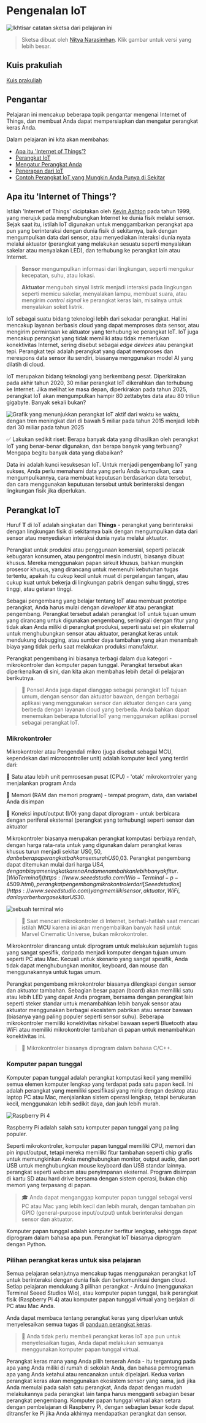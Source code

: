 # Pengenalan IoT

![Ikhtisar catatan sketsa dari pelajaran ini](../../../../sketchnotes/lesson-1.jpg)

> Sketsa dibuat oleh [Nitya Narasimhan](https://github.com/nitya). Klik gambar untuk versi yang lebih besar.

## Kuis prakuliah

[Kuis prakuliah](https://brave-island-0b7c7f50f.azurestaticapps.net/quiz/1)

## Pengantar

Pelajaran ini mencakup beberapa topik pengantar mengenai Internet of Things, dan membuat Anda dapat mempersiapkan dan mengatur perangkat keras Anda.

Dalam pelajaran ini kita akan membahas:

* [Apa itu 'Internet of Things'?](#apa-itu-internet-of-things)
* [Perangkat IoT](#perangkat-iot)
* [Mengatur Perangkat Anda](#set-up-your-device)
* [Penerapan dari IoT](#applications-of-iot)
* [Contoh Perangkat IoT yang Mungkin Anda Punya di Sekitar](#examples-of-iot-devices-you-may-have-around-you)

## Apa itu 'Internet of Things'?

Istilah 'Internet of Things' diciptakan oleh [Kevin Ashton](https://wikipedia.org/wiki/Kevin_Ashton) pada tahun 1999, yang merujuk pada menghubungkan Internet ke dunia fisik melalui sensor. Sejak saat itu, istilah IoT digunakan untuk menggambarkan perangkat apa pun yang berinteraksi dengan dunia fisik di sekitarnya, baik dengan mengumpulkan data dari sensor, atau menyediakan interaksi dunia nyata melalui aktuator (perangkat yang melakukan sesuatu seperti menyalakan sakelar atau menyalakan LED), dan terhubung ke perangkat lain atau Internet.

> **Sensor** mengumpulkan informasi dari lingkungan, seperti mengukur kecepatan, suhu, atau lokasi.
>
> **Aktuator** mengubah sinyal listrik menjadi interaksi pada lingkungan seperti memicu sakelar, menyalakan lampu, membuat suara, atau mengirim *control signal* ke perangkat keras lain, misalnya untuk menyalakan soket listrik.

IoT sebagai suatu bidang teknologi lebih dari sekadar perangkat. Hal ini mencakup layanan berbasis cloud yang dapat memproses data sensor, atau mengirim permintaan ke aktuator yang terhubung ke perangkat IoT. IoT juga mencakup perangkat yang tidak memiliki atau tidak memerlukan konektivitas Internet, sering disebut sebagai *edge devices* atau perangkat tepi. Perangkat tepi adalah perangkat yang dapat memproses dan merespons data sensor itu sendiri, biasanya menggunakan model AI yang dilatih di cloud.

IoT merupakan bidang teknologi yang berkembang pesat. Diperkirakan pada akhir tahun 2020, 30 miliar perangkat IoT dikerahkan dan terhubung ke Internet. Jika melihat ke masa depan, diperkirakan pada tahun 2025, perangkat IoT akan mengumpulkan hampir 80 zettabytes data atau 80 triliun gigabyte. Banyak sekali bukan?

![Grafik yang menunjukkan perangkat IoT aktif dari waktu ke waktu, dengan tren meningkat dari di bawah 5 miliar pada tahun 2015 menjadi lebih dari 30 miliar pada tahun 2025](../../../../images/connected-iot-devices.svg)

✅ Lakukan sedikit riset: Berapa banyak data yang dihasilkan oleh perangkat IoT yang benar-benar digunakan, dan berapa banyak yang terbuang? Mengapa begitu banyak data yang diabaikan?

Data ini adalah kunci kesuksesan IoT. Untuk menjadi pengembang IoT yang sukses, Anda perlu memahami data yang perlu Anda kumpulkan, cara mengumpulkannya, cara membuat keputusan berdasarkan data tersebut, dan cara menggunakan keputusan tersebut untuk berinteraksi dengan lingkungan fisik jika diperlukan.

## Perangkat IoT

Huruf **T** di IoT adalah singkatan dari **Things** - perangkat yang berinteraksi dengan lingkungan fisik di sekitarnya baik dengan mengumpulkan data dari sensor atau menyediakan interaksi dunia nyata melalui aktuator.

Perangkat untuk produksi atau penggunaan komersial, seperti pelacak kebugaran konsumen, atau pengontrol mesin industri, biasanya dibuat khusus. Mereka menggunakan papan sirkuit khusus, bahkan mungkin prosesor khusus, yang dirancang untuk memenuhi kebutuhan tugas tertentu, apakah itu cukup kecil untuk muat di pergelangan tangan, atau cukup kuat untuk bekerja di lingkungan pabrik dengan suhu tinggi, stres tinggi, atau getaran tinggi.

Sebagai pengembang yang belajar tentang IoT atau membuat prototipe perangkat, Anda harus mulai dengan *developer kit* atau perangkat pengembang. Perangkat tersebut adalah perangkat IoT untuk tujuan umum yang dirancang untuk digunakan pengembang, seringkali dengan fitur yang tidak akan Anda miliki di perangkat produksi, seperti satu set pin eksternal untuk menghubungkan sensor atau aktuator, perangkat keras untuk mendukung debugging, atau sumber daya tambahan yang akan menambah biaya yang tidak perlu saat melakukan produksi manufaktur.

Perangkat pengembang ini biasanya terbagi dalam dua kategori - mikrokontroler dan komputer papan tunggal. Perangkat tersebut akan diperkenalkan di sini, dan kita akan membahas lebih detail di pelajaran berikutnya.

> 💁 Ponsel Anda juga dapat dianggap sebagai perangkat IoT tujuan umum, dengan sensor dan aktuator bawaan, dengan berbagai aplikasi yang menggunakan sensor dan aktuator dengan cara yang berbeda dengan layanan cloud yang berbeda. Anda bahkan dapat menemukan beberapa tutorial IoT yang menggunakan aplikasi ponsel sebagai perangkat IoT.

### Mikrokontroler

Mikrokontroler atau Pengendali mikro (juga disebut sebagai MCU, kependekan dari microcontroller unit) adalah komputer kecil yang terdiri dari:

🧠 Satu atau lebih unit pemrosesan pusat (CPU) - 'otak' mikrokontroler yang menjalankan program Anda

💾 Memori (RAM dan memori program) - tempat program, data, dan variabel Anda disimpan

🔌 Koneksi input/output (I/O) yang dapat diprogram - untuk berbicara dengan periferal eksternal (perangkat yang terhubung) seperti sensor dan aktuator

Mikrokontroler biasanya merupakan perangkat komputasi berbiaya rendah, dengan harga rata-rata untuk yang digunakan dalam perangkat keras khusus turun menjadi sekitar US$0,50, dan beberapa perangkat bahkan semurah US$0,03. Perangkat pengembang dapat ditemukan mulai dari harga US$4, dengan biaya meningkat karena Anda menambahkan lebih banyak fitur. [Wio Terminal](https://www.seeedstudio.com/Wio-Terminal-p-4509.html), perangkat pengembang mikrokontroler dari [Seeed studios](https://www.seeedstudio.com) yang memiliki sensor , aktuator, WiFi, dan layar berharga sekitar US$30.

![sebuah terminal wio](../../../../images/wio-terminal.png)

> 💁 Saat mencari mikrokontroler di Internet, berhati-hatilah saat mencari istilah **MCU** karena ini akan mengembalikan banyak hasil untuk Marvel Cinematic Universe, bukan mikrokontroler.

Mikrokontroler dirancang untuk diprogram untuk melakukan sejumlah tugas yang sangat spesifik, daripada menjadi komputer dengan tujuan umum seperti PC atau Mac. Kecuali untuk skenario yang sangat spesifik, Anda tidak dapat menghubungkan monitor, keyboard, dan mouse dan menggunakannya untuk tugas umum.

Perangkat pengembang mikrokontroler biasanya dilengkapi dengan sensor dan aktuator tambahan. Sebagian besar papan (board) akan memiliki satu atau lebih LED yang dapat Anda program, bersama dengan perangkat lain seperti steker standar untuk menambahkan lebih banyak sensor atau aktuator menggunakan berbagai ekosistem pabrikan atau sensor bawaan (biasanya yang paling populer seperti sensor suhu). Beberapa mikrokontroler memiliki konektivitas nirkabel bawaan seperti Bluetooth atau WiFi atau memiliki mikrokontroler tambahan di papan untuk menambahkan konektivitas ini.

> 💁 Mikrokontroler biasanya diprogram dalam bahasa C/C++.

### Komputer papan tunggal

Komputer papan tunggal adalah perangkat komputasi kecil yang memiliki semua elemen komputer lengkap yang terdapat pada satu papan kecil. Ini adalah perangkat yang memiliki spesifikasi yang mirip dengan desktop atau laptop PC atau Mac, menjalankan sistem operasi lengkap, tetapi berukuran kecil, menggunakan lebih sedikit daya, dan jauh lebih murah.

![Raspberry Pi 4](../../../images/raspberry-pi-4.jpg)

Raspberry Pi adalah salah satu komputer papan tunggal yang paling populer.

Seperti mikrokontroler, komputer papan tunggal memiliki CPU, memori dan pin input/output, tetapi mereka memiliki fitur tambahan seperti chip grafis untuk memungkinkan Anda menghubungkan monitor, output audio, dan port USB untuk menghubungkan mouse keyboard dan USB standar lainnya. perangkat seperti webcam atau penyimpanan eksternal. Program disimpan di kartu SD atau hard drive bersama dengan sistem operasi, bukan chip memori yang terpasang di papan.

> 🎓 Anda dapat menganggap komputer papan tunggal sebagai versi PC atau Mac yang lebih kecil dan lebih murah, dengan tambahan pin GPIO (general-purpose input/output) untuk berinteraksi dengan sensor dan aktuator.

Komputer papan tunggal adalah komputer berfitur lengkap, sehingga dapat diprogram dalam bahasa apa pun. Perangkat IoT biasanya diprogram dengan Python.

### Pilihan perangkat keras untuk sisa pelajaran

Semua pelajaran selanjutnya mencakup tugas menggunakan perangkat IoT untuk berinteraksi dengan dunia fisik dan berkomunikasi dengan cloud. Setiap pelajaran mendukung 3 pilihan perangkat - Arduino (menggunakan Terminal Seeed Studios Wio), atau komputer papan tunggal, baik perangkat fisik (Raspberry Pi 4) atau komputer papan tunggal virtual yang berjalan di PC atau Mac Anda.

Anda dapat membaca tentang perangkat keras yang diperlukan untuk menyelesaikan semua tugas di [panduan perangkat keras](../../../hardware.md).

> 💁 Anda tidak perlu membeli perangkat keras IoT apa pun untuk menyelesaikan tugas, Anda dapat melakukan semuanya menggunakan komputer papan tunggal virtual.

Perangkat keras mana yang Anda pilih terserah Anda - itu tergantung pada apa yang Anda miliki di rumah di sekolah Anda, dan bahasa pemrograman apa yang Anda ketahui atau rencanakan untuk dipelajari. Kedua varian perangkat keras akan menggunakan ekosistem sensor yang sama, jadi jika Anda memulai pada salah satu perangkat, Anda dapat dengan mudah melakukannya pada perangkat lain tanpa harus mengganti sebagian besar perangkat pengembang. Komputer papan tunggal virtual akan setara dengan pembelajaran di Raspberry Pi, dengan sebagian besar kode dapat ditransfer ke Pi jika Anda akhirnya mendapatkan perangkat dan sensor.
